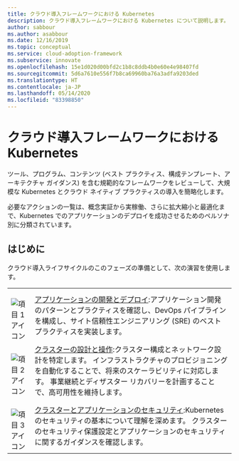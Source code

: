 ```yaml
---
title: クラウド導入フレームワークにおける Kubernetes
description: クラウド導入フレームワークにおける Kubernetes について説明します。
author: sabbour
ms.author: asabbour
ms.date: 12/16/2019
ms.topic: conceptual
ms.service: cloud-adoption-framework
ms.subservice: innovate
ms.openlocfilehash: 15e1d020d00bfd2c1b8c8ddb4b0e60e4e98407fd
ms.sourcegitcommit: 5d6a7610e556f7b8ca69960ba76a3adfa9203ded
ms.translationtype: HT
ms.contentlocale: ja-JP
ms.lasthandoff: 05/14/2020
ms.locfileid: "83398850"
---
```

<!-- cSpell:ignore asabbour sabbour -->

# <a name="kubernetes-in-the-cloud-adoption-framework"></a>クラウド導入フレームワークにおける Kubernetes

ツール、プログラム、コンテンツ (ベスト プラクティス、構成テンプレート、アーキテクチャ ガイダンス) を含む規範的なフレームワークをレビューして、大規模な Kubernetes とクラウド ネイティブ プラクティスの導入を簡略化します。

必要なアクションの一覧は、概念実証から実稼働、さらに拡大縮小と最適化まで、Kubernetes でのアプリケーションのデプロイを成功させるためのペルソナ別に分類されています。

## <a name="get-started"></a>はじめに

クラウド導入ライフサイクルのこのフェーズの準備として、次の演習を使用します。

<!-- markdownlint-disable MD033 -->

| | |
|---|---|
| <br> ![項目 1 アイコン](../../_images/icons/1.png) | [アプリケーションの開発とデプロイ](./application-development.md):アプリケーション開発のパターンとプラクティスを確認し、DevOps パイプラインを構成し、サイト信頼性エンジニアリング (SRE) のベスト プラクティスを実装します。 |
| <br> ![項目 2 アイコン](../../_images/icons/2.png) | [クラスターの設計と操作](./cluster-design-operations.md):クラスター構成とネットワーク設計を特定します。 インフラストラクチャのプロビジョニングを自動化することで、将来のスケーラビリティに対応します。 事業継続とディザスター リカバリーを計画することで、高可用性を維持します。 |
| <br> ![項目 3 アイコン](../../_images/icons/3.png) | [クラスターとアプリケーションのセキュリティ](./cluster-application-security.md):Kubernetes のセキュリティの基本について理解を深めます。 クラスターのセキュリティ保護設定とアプリケーションのセキュリティに関するガイダンスを確認します。 |

<!-- markdownlint-enable MD033 -->
